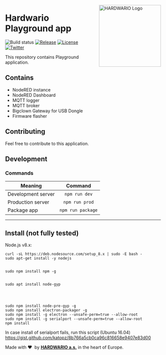 <a href="https://www.hardwario.com/"><img src="https://www.hardwario.com/ci/assets/hw-logo.svg" width="200" alt="HARDWARIO Logo" align="right"></a>

# Hardwario Playground app
![Build status](https://github.com/hardwario/bch-playground/actions/workflows/main.yml/badge.svg)
[![Release](https://img.shields.io/github/release/hardwario/bch-playground.svg)](https://github.com/hardwario/bch-playground/releases)
[![License](https://img.shields.io/github/license/hardwario/bch-playground.svg)](https://github.com/hardwario/bch-playground/blob/master/LICENSE)
[![Twitter](https://img.shields.io/twitter/follow/hardwario_en.svg?style=social&label=Follow)](https://twitter.com/hardwario_en)


This repository contains Playground application.

## Contains
- NodeRED instance
- NodeRED Dashboard
- MQTT logger
- MQTT broker
- Bigclown Gateway for USB Dongle
- Firmware flasher

## Contributing

Feel free to contribute to this application.


## Development

### Commands

|       Meaning      |      Command      |
| ------------------ | :---------------: |
| Development server |   `npm run dev`   |
| Production server  |   `npm run prod`  |
| Package app        | `npm run package` |

---


## Install (not fully tested)

Node.js v8.x:

    curl -sL https://deb.nodesource.com/setup_8.x | sudo -E bash -
    sudo apt-get install -y nodejs


    sudo npm install npm -g


    sudo apt install node-gyp




    sudo npm install node-pre-gyp -g
    sudo npm install electron-packager -g
    sudo npm install -g electron --unsafe-perm=true --allow-root
    sudo npm install -g serialport --unsafe-perm=true --allow-root
    npm install

In case install of serialport fails, run this script (Ubuntu 16.04)
https://gist.github.com/katopz/8b766a5cb0ca96c816658e9407e83d00


Made with &#x2764;&nbsp; by [**HARDWARIO a.s.**](https://www.hardwario.com/) in the heart of Europe.
